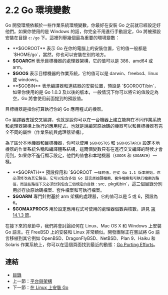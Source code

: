 # 2.2 Go 環境變數

Go 開發環境依賴於一些作業系統環境變數，你最好在安裝 Go 之前就已經設定好他們。如果你使用的是 Windows 的話，你完全不用進行手動設定，Go 將被預設安裝在目錄 `c:/go` 下。這裡列舉幾個最為重要的環境變數：

- **$GOROOT** 表示 Go 在你的電腦上的安裝位置，它的值一般都是 `$HOME/go`，當然，你也可以安裝在別的地方。
- **$GOARCH** 表示目標機器的處理器架構，它的值可以是 386、amd64 或 arm。
- **$GOOS** 表示目標機器的作業系統，它的值可以是 darwin、freebsd、linux 或 windows。
- **$GOBIN** 表示編譯器和連結器的安裝位置，預設是 `$GOROOT/bin`，如果你使用的是 Go 1.0.3 及以後的版本，一般情況下你可以將它的值設定為空，Go 將會使用前面提到的預設值。

目標機器是指你打算執行你的 Go 應用程式的機器。

Go 編譯器支援交叉編譯，也就是說你可以在一台機器上建立能夠在不同作業系統和處理器架構上執行的應用程式，也就是說編寫原始碼的機器可以和目標機器有完全不同的屬性（作業系統與處理器架構）。

為了區分本地機器和目標機器，你可以使用 `$GOHOSTOS` 和 `$GOHOSTARCH` 設定本地機器的作業系統名稱和編譯體系結構，這兩個變數只有在進行交叉編譯的時候才會用到，如果你不進行顯示設定，他們的值會和本地機器（`$GOOS` 和 `$GOARCH`）一樣。

- **$GOPATH** 預設採用和 `$GOROOT` 一樣的值，但從 Go 1.1 版本開始，你必須修改為其它路徑。它可以包含多個 Go 語言原始碼檔案、套件檔案和可執行檔案的路徑，而這些路徑下又必須分別包含三個規定的目錄：`src`、`pkg` 和 `bin`，這三個目錄分別用於存放原始碼檔案、套件檔案和可執行檔案。
- **$GOARM** 專門針對基於 arm 架構的處理器，它的值可以是 5 或 6，預設為 6。
- **$GOMAXPROCS** 用於設定應用程式可使用的處理器個數與核數，詳見 [第 14.1.3 節](14.1.md)。

在接下來的章節中，我們將會討論如何在 Linux、Mac OS X 和 Windows 上安裝 Go 語言。在 FreeBSD 上的安裝和 Linux 非常類似。開發團隊正在嘗試將 Go 語言移植到其它例如 OpenBSD、DragonFlyBSD、NetBSD、Plan 9、Haiku 和 Solaris 作業系統上，你可以在這個頁面找到最近的動態：[Go Porting Efforts](http://go-lang.cat-v.org/os-ports)。

## 連結

- [目錄](directory.md)
- 上一節：[平台與架構](02.1.md)
- 下一節：[在 Linux 上安裝 Go](02.3.md)
